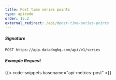 ```yaml
---
title: Post time series points
type: apicode
order: 15.2
external_redirect: /api/#post-time-series-points
---
```


##### Signature
`POST https://app.datadoghq.com/api/v1/series`
##### Example Request
{{< code-snippets basename="api-metrics-post" >}}